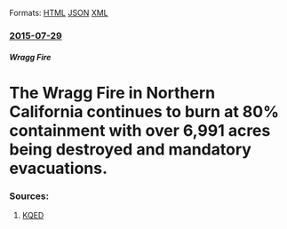 
Formats: [HTML](/news/2015/07/29/the-wragg-fire-in-northern-california-continues-to-burn-at-80-containment-with-over-6-991-acres-being-destroyed-and-mandatory-evacuations.html)  [JSON](/news/2015/07/29/the-wragg-fire-in-northern-california-continues-to-burn-at-80-containment-with-over-6-991-acres-being-destroyed-and-mandatory-evacuations.json)  [XML](/news/2015/07/29/the-wragg-fire-in-northern-california-continues-to-burn-at-80-containment-with-over-6-991-acres-being-destroyed-and-mandatory-evacuations.xml)  

### [2015-07-29](/news/2015/07/29/index.md)

##### Wragg Fire
# The Wragg Fire in Northern California continues to burn at 80% containment with over 6,991 acres being destroyed and mandatory evacuations. 




### Sources:

1. [KQED](http://ww2.kqed.org/news/2015/07/23/wragg-fire-lake-berryessa)
